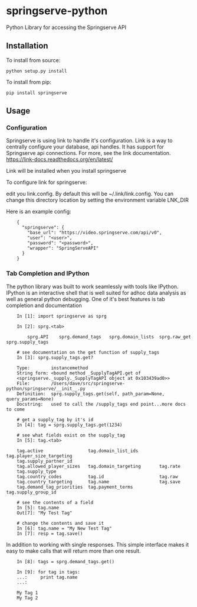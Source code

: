 # springserve-python
Python Library for accessing the Springserve API

Installation
-------------

To install from source:

    python setup.py install 

To install from pip:

    pip install springserve 
  
Usage
-----------

### Configuration ###

Springserve is using link to handle it's configuration.  Link is a way to
centrally configure your database, api handles. It has support for Springserve
api connections.  For more, see the link documentation.  https://link-docs.readthedocs.org/en/latest/

Link will be installed when you install springserve

To configure link for springserve:

edit you link.config.  By default this will be ~/.link/link.config.  You can
change this directory location by setting the environment variable  LNK_DIR

Here is an example config:
		
		{
		  "springserve": { 
			"base_url": "https://video.springserve.com/api/v0",
			"user": "<user>",
			"password": "<password>",
			"wrapper": "SpringServeAPI"
		  }
		}
	
### Tab Completion and IPython ###

The python library was built to work seamlessly with tools like IPython. IPython
is an interactive shell that is well suited for adhoc data analysis as well as
general python debugging. One of it's best features is tab completion and
documentation
	
		In [1]: import springserve as sprg

		In [2]: sprg.<tab>

			sprg.API    sprg.demand_tags   sprg.domain_lists  sprg.raw_get sprg.supply_tags
		
		# see documentation on the get function of supply_tags
		In [3]: sprg.supply_tags.get?

		Type:        instancemethod
		String form: <bound method _SupplyTagAPI.get of
		<springserve._supply._SupplyTagAPI object at 0x103439ad0>>
		File:        /Users/dave/src/springserve-python/springserve/__init__.py
		Definition:  sprg.supply_tags.get(self, path_param=None, query_params=None)
		Docstring:   used to call the /supply_tags end point...more docs to come

		# get a supply_tag by it's id
		In [4]: tag = sprg.supply_tags.get(1234)		
		
		# see what fields exist on the supply_tag
		In [5]: tag.<tab>

		tag.active                 tag.domain_list_ids        tag.player_size_targeting
		tag.supply_partner_id
		tag.allowed_player_sizes   tag.domain_targeting       tag.rate
		tag.supply_type
		tag.country_codes          tag.id                     tag.raw
		tag.country_targeting      tag.name                   tag.save
		tag.demand_tag_priorities  tag.payment_terms          tag.supply_group_id

		# see the contents of a field
		In [5]: tag.name
		Out[7]: "My Test Tag"
		
		# change the contents and save it
		In [6]: tag.name = "My New Test Tag"
		In [7]: resp = tag.save()

In addition to working with single responses.  This simple interface makes it
easy to make calls that will return more than one result.
		

		In [8]: tags = sprg.demand_tags.get()

		In [9]: for tag in tags:
		...:     print tag.name
		...:

		My Tag 1	
		My Tag 2
		
